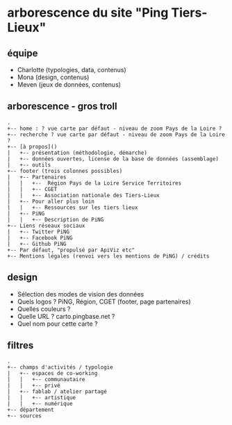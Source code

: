 # arborescence du site "Ping Tiers-Lieux"

## équipe 

- Charlotte (typologies, data, contenus)
- Mona (design, contenus)
- Meven (jeux de données, contenus)

## arborescence - gros troll

```
.
+-- home : ? vue carte par défaut - niveau de zoom Pays de la Loire ?
+-- recherche ? vue carte par défaut - niveau de zoom Pays de la Loire ?
+-- [à propos]()
|   +-- présentation (méthodologie, démarche)
|   +-- données ouvertes, license de la base de données (assemblage)
|   +-- outils
+-- footer (trois colonnes possibles)
|   +-- Partenaires
|   |   +--  Région Pays de la Loire Service Territoires
|   |   +-- CGET
|   |   +-- Association nationale des Tiers-Lieux 
|   +-- Pour aller plus loin
|   |   +-- Ressources sur les tiers lieux
|   +-- PiNG
|   |   +-- Description de PiNG
+-- Liens réseaux sociaux
|   +-- Twitter PiNG
|   +-- Facebook PiNG
|   +-- Github PiNG
+-- Par défaut, "propulsé par ApiViz etc" 
+-- Mentions légales (renvoi vers les mentions de PiNG) / crédits
```

## design

- Sélection des modes de vision des données
- Quels logos ? PiNG, Région, CGET (footer, page partenaires)
- Quelles couleurs ?
- Quelle URL ? carto.pingbase.net ?
- Quel nom pour cette carte ? 

## filtres 

```
.
+-- champs d'activités / typologie
|   +-- espaces de co-working
|   |   +-- communautaire
|   |   +-- privé  
|   +-- fablab / atelier partagé
|   |   +-- artistique
|   |   +-- numérique
+-- département
+-- sources 
```